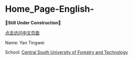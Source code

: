 <!--
 * -> Author : Akko
 * -> Date : 2020-04-11 22:34:12
 * -> LastEditTime : 2020-04-11 23:08:22
 * -> LastEditors : your name
 * -> Description : 
 * -> FilePath : \Home_Page-English-\README.md
 * -> Copyright  © 2020 Akko All rights reserved.
 -->
# Home_Page-English-

:construction:**Still Under Construction**:construction:

<a href="https://lvfinch.github.io/Home_Page-Chinese-/">点击访问中文页面</a>

Name: Yan Tingwei

School: [Central South University of Forestry and Technology](http://english.csuft.edu.cn/)